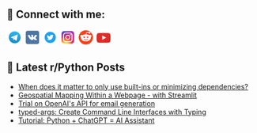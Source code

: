 ## 🔎 Connect with me:
[<img src="https://github.com/bullbesh/bullbesh/blob/main/images/Telegram.png" width="32" height="32" />](https://t.me/bullbesh)
[<img src="https://github.com/bullbesh/bullbesh/blob/main/images/VK.png" width="32" height="32" />](https://vk.com/bullbesh)
[<img src="https://github.com/bullbesh/bullbesh/blob/main/images/Twitter.png" width="32" height="32" />](https://twitter.com/bullbesh1)
[<img src="https://github.com/bullbesh/bullbesh/blob/main/images/Instagram.png" width="32" height="32" />](https://www.instagram.com/bullbesh)
[<img src="https://github.com/bullbesh/bullbesh/blob/main/images/Reddit.png" width="32" height="32" />](https://www.reddit.com/user/bullbesh)
[<img src="https://github.com/bullbesh/bullbesh/blob/main/images/YouTube.png" width="32" height="32" />](https://www.youtube.com/channel/UCtfjRs6uzgq5mfm8S06WTcg)

## 📕 Latest r/Python Posts
<!-- BLOG-POST-LIST:START -->
- [When does it matter to only use built-ins or minimizing dependencies?](https://www.reddit.com/r/Python/comments/12hmcc9/when_does_it_matter_to_only_use_builtins_or/)
- [Geospatial Mapping Within a Webpage - with Streamlit](https://www.reddit.com/r/Python/comments/12hky9m/geospatial_mapping_within_a_webpage_with_streamlit/)
- [Trial on OpenAI&#39;s API for email generation](https://www.reddit.com/r/Python/comments/12hkup2/trial_on_openais_api_for_email_generation/)
- [typed-args: Create Command Line Interfaces with Typing](https://www.reddit.com/r/Python/comments/12hkabm/typedargs_create_command_line_interfaces_with/)
- [Tutorial: Python + ChatGPT = AI Assistant](https://www.reddit.com/r/Python/comments/12hjouc/tutorial_python_chatgpt_ai_assistant/)
<!-- BLOG-POST-LIST:END -->
